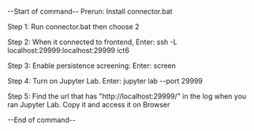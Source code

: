 --Start of command--
Prerun: Install connector.bat

Step 1: Run connector.bat then choose 2

Step 2: When it connected to frontend, Enter:
ssh -L localhost:29999:localhost:29999 ict6 

Step 3: Enable persistence screening: Enter:
screen

Step 4: Turn on Jupyter Lab. Enter:
jupyter lab --port 29999

Step 5: Find the url that has "http://localhost:29999/" in the log when you ran Jupyter Lab. Copy it and access it on Browser

--End of command--
